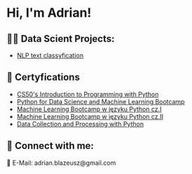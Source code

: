 <h1>Hi, I'm Adrian! <br/></h1>

<h2>👨‍💻 Data Scient Projects:</h2>

  - [NLP text classyfication](https://github.com/LINK)

<h2>📜 Certyfications</h2>

- [CS50's Introduction to Programming with Python](https://user-images.githubusercontent.com/117313800/218189354-660ca3d8-28ae-423b-828f-bc16366515cd.png)
- [Python for Data Science and Machine Learning Bootcamp](https://user-images.githubusercontent.com/117313800/218189698-969286c1-15d1-4846-b814-28e572bcfa57.jpg)
- [Machine Learning Bootcamp w języku Python cz.I](https://user-images.githubusercontent.com/117313800/218189831-cb6c3bf1-23cd-4bec-9176-bfebea051ebc.jpg)
- [Machine Learning Bootcamp w języku Python cz.II](https://user-images.githubusercontent.com/117313800/218189965-cd5dcf1d-5256-41cb-8226-f0ec28645660.jpg)
- [Data Collection and Processing with Python](https://user-images.githubusercontent.com/117313800/218190788-7fcc00ab-8d36-4e58-bc9a-19e9c86ea2e9.png)

<h2> 🤳 Connect with me:</h2>
📧 E-Mail: adrian.blazeusz@gmail.com


<!--
**adrianblazeusz/adrianblazeusz** is a ✨ _special_ ✨ repository because its `README.md` (this file) appears on your GitHub profile.
-->
